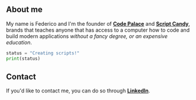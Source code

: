 ## About me
My name is Federico and I'm the founder of 
**[Code Palace](https://www.youtube.com/c/CodePalace/)** and 
**[Script Candy](https://www.youtube.com/channel/UCTNyF3KFTXmME0byuTRwfZA)**, brands that teaches anyone that has access to a computer how to code and build modern applications _without a fancy degree, or an expensive education_.

```python
status = "Creating scripts!"
print(status)
```



## Contact
If you'd like to contact me, you can do so through **[LinkedIn](https://www.linkedin.com/in/federicocotogno/)**.


